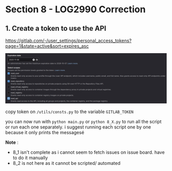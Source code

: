 # Section 8 - LOG2990 Correction

## 1. Create a token to use the API
https://gitlab.com/-/user_settings/personal_access_tokens?page=1&state=active&sort=expires_asc

![img](/assets/permissions.png)


copy token on `/utils/consts.py` to the variable `GITLAB_TOKEN`

you can now run with `python main.py` or `python 8_X.py` to run all the script or run each one separately. i suggest running each script one by one because it only prints the messagesé

**Note** : 
- 8_1 isn't complete as i cannot seem to fetch issues on issue board. have to do it manually
- 8_2 is not here as it cannot be scripted/ automated